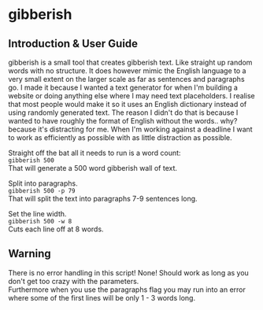 # gibberish

## Introduction & User Guide
gibberish is a small tool that creates gibberish text. Like straight up random words with no structure. It does however mimic the English language to a very small extent on the larger scale as far as sentences and paragraphs go. I made it because I wanted a text generator for when I'm building a website or doing anything else where I may need text placeholders. I realise that most people would make it so it uses an English dictionary instead of using randomly generated text. The reason I didn't do that is because I wanted to have roughly the format of English without the words.. why? because it's distracting for me. When I'm working against a deadline I want to work as efficiently as possible with as little distraction as possible.  

Straight off the bat all it needs to run is a word count:  
`gibberish 500`   
That will generate a 500 word gibberish wall of text.  
  
Split into paragraphs.  
`gibberish 500 -p 79`  
That will split the text into paragraphs 7-9 sentences long.   
  
Set the line width.  
`gibberish 500 -w 8`  
Cuts each line off at 8 words.  
  
## Warning
There is no error handling in this script! None! Should work as long as you don't get too crazy with the parameters.   
Furthermore when you use the paragraphs flag you may run into an error where some of the first lines will be only 1 - 3 words long.
